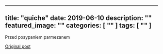 
---
title: "quiche"
date: 2019-06-10
description: ""
featured_image: ""
categories: [ "" ]
tags: [ "" ]
---

<!-- Number 17 -->



Przed posypaniem parmezanem

[Original post](https://statystycznakuchnia.wordpress.com/2019/06/10/quiche-ze-szpinakiem/quiche/)



